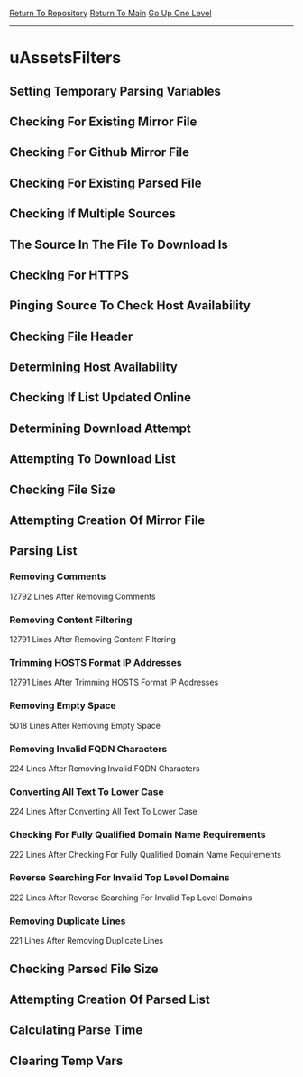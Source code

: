 [Return To Repository](https://github.com/deathbybandaid/piholeparser/)
[Return To Main](https://github.com/deathbybandaid/piholeparser/blob/master/RecentRunLogs/Mainlog.md)
[Go Up One Level](https://github.com/deathbybandaid/piholeparser/blob/master/RecentRunLogs/TopLevelScripts/30-Processing-External-Blacklists.md)
____________________________________
# uAssetsFilters
## Setting Temporary Parsing Variables
## Checking For Existing Mirror File
## Checking For Github Mirror File
## Checking For Existing Parsed File
## Checking If Multiple Sources
## The Source In The File To Download Is
## Checking For HTTPS
## Pinging Source To Check Host Availability
## Checking File Header
## Determining Host Availability
## Checking If List Updated Online
## Determining Download Attempt
## Attempting To Download List
## Checking File Size
## Attempting Creation Of Mirror File
## Parsing List
### Removing Comments
12792 Lines After Removing Comments
### Removing Content Filtering
12791 Lines After Removing Content Filtering
### Trimming HOSTS Format IP Addresses
12791 Lines After Trimming HOSTS Format IP Addresses
### Removing Empty Space
5018 Lines After Removing Empty Space
### Removing Invalid FQDN Characters
224 Lines After Removing Invalid FQDN Characters
### Converting All Text To Lower Case
224 Lines After Converting All Text To Lower Case
### Checking For Fully Qualified Domain Name Requirements
222 Lines After Checking For Fully Qualified Domain Name Requirements
### Reverse Searching For Invalid Top Level Domains
222 Lines After Reverse Searching For Invalid Top Level Domains
### Removing Duplicate Lines
221 Lines After Removing Duplicate Lines
## Checking Parsed File Size
## Attempting Creation Of Parsed List
## Calculating Parse Time
## Clearing Temp Vars
